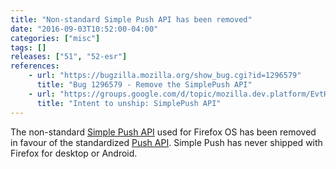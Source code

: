 ```yaml
---
title: "Non-standard Simple Push API has been removed"
date: "2016-09-03T10:52:00-04:00"
categories: ["misc"]
tags: []
releases: ["51", "52-esr"]
references:
    - url: "https://bugzilla.mozilla.org/show_bug.cgi?id=1296579"
      title: "Bug 1296579 - Remove the SimplePush API"
    - url: "https://groups.google.com/d/topic/mozilla.dev.platform/EvtHItM3JIA/discussion"
      title: "Intent to unship: SimplePush API"
---
```

The non-standard [Simple Push API](https://developer.mozilla.org/docs/Mozilla/B2G_OS/API/Simple_Push_API) used for Firefox OS has been removed in favour of the standardized [Push API](https://developer.mozilla.org/docs/Web/API/Push_API). Simple Push has never shipped with Firefox for desktop or Android.
